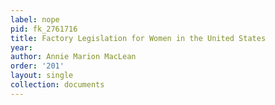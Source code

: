 ```yaml
---
label: nope
pid: fk_2761716
title: Factory Legislation for Women in the United States
year: 
author: Annie Marion MacLean
order: '201'
layout: single
collection: documents
---
```

